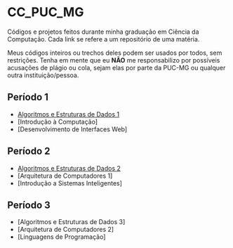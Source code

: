 # CC_PUC_MG

Códigos e projetos feitos durante minha graduação em Ciência da Computação. Cada link se refere a um repositório de uma matéria.

Meus códigos inteiros ou trechos deles podem ser usados por todos, sem restrições. Tenha em mente que eu **NÃO** me responsabilizo por possíveis acusações de plágio ou cola, sejam elas por parte da PUC-MG ou qualquer outra instituição/pessoa.

## Período 1
* [Algoritmos e Estruturas de Dados 1](https://github.com/CamisLopes/AED-1.git)
* [Introdução à Computação]
* [Desenvolvimento de Interfaces Web]

## Período 2
* [Algoritmos e Estruturas de Dados 2](https://github.com/CamisLopes/AED-2)
* [Arquitetura de Computadores 1]
* [Introdução a Sistemas Inteligentes]

## Período 3
* [Algoritmos e Estruturas de Dados 3]
* [Arquitetura de Computadores 2]
* [Linguagens de Programação]

